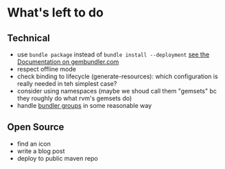 What's left to do
=================

Technical
---------

- use  `bundle package` instead of `bundle install --deployment` [see the Documentation on gembundler.com](http://gembundler.com/bundle_package.html)
- respect offline mode
- check binding to lifecycle (generate-resources): which configuration is really needed in teh simplest case?
- consider using namespaces (maybe we shoud call them "gemsets" bc they roughly do what rvm's gemsets do)
- handle [bundler groups](http://gembundler.com/groups.html) in some reasonable way

Open Source
-----------

- find an icon
- write a blog post
- deploy to public maven repo